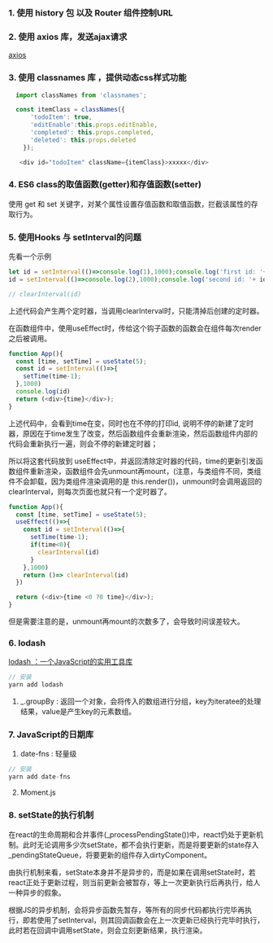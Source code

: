 ### 1. 使用 history 包 以及 Router 组件控制URL 

### 2. 使用 axios 库，发送ajax请求

[axios](https://github.com/axios/axios)

### 3. 使用 classnames 库 ，提供动态css样式功能

```js
  import classNames from 'classnames';

  const itemClass = classNames({
      'todoItem': true,
      'editEnable':this.props.editEnable,
      'completed': this.props.completed,
      'deleted': this.props.deleted
    });

   <div id="todoItem" className={itemClass}>xxxxx</div>
```

### 4. ES6 class的取值函数(getter)和存值函数(setter)
使用 get 和 set 关键字，对某个属性设置存值函数和取值函数，拦截该属性的存取行为。


### 5. 使用Hooks 与 setInterval的问题

先看一个示例
```js
let id = setInterval(()=>console.log(1),1000);console.log('first id: '+ id);
id = setInterval(()=>console.log(2),1000);console.log('second id: '+ id);

// clearInterval(id)
```

上述代码会产生两个定时器，当调用clearInterval时，只能清掉后创建的定时器。

在函数组件中，使用useEffect时，传给这个钩子函数的函数会在组件每次render之后被调用。

```js
function App(){
  const [time, setTime] = useState(5);
  const id = setInterval(()=>{
    setTime(time-1);
  },1000)
  console.log(id)
  return (<div>{time}</div>);
}
```
上述代码中，会看到time在变，同时也在不停的打印id, 说明不停的新建了定时器，原因在于time发生了改变，然后函数组件会重新渲染，然后函数组件内部的代码会重新执行一遍，则会不停的新建定时器；

所以将这套代码放到 useEffect中，并返回清除定时器的代码，time的更新引发函数组件重新渲染，函数组件会先unmount再mount，(注意，与类组件不同，类组件不会卸载，因为类组件渲染调用的是 this.render())，unmount时会调用返回的 clearInterval，则每次页面也就只有一个定时器了。
```js
function App(){
  const [time, setTime] = useState(5);
  useEffect(()=>{
    const id = setInterval(()=>{
      setTime(time-1);
      if(time<0){
        clearInterval(id)
      }
    },1000)
    return ()=> clearInterval(id)
  })

  return (<div>{time <0 ?0 time}</div>);
}
```
但是需要注意的是，unmount再mount的次数多了，会导致时间误差较大。


### 6. lodash 

[lodash ：一个JavaScript的实用工具库](http://lodash.think2011.net/)

```js
// 安装
yarn add lodash
```
1. _.groupBy : 返回一个对象，会将传入的数组进行分组，key为iteratee的处理结果，value是产生key的元素数组。


### 7. JavaScript的日期库
1. date-fns : 轻量级
```js
// 安装
yarn add date-fns
```

2. Moment.js


### 8. setState的执行机制
在react的生命周期和合并事件(_processPendingState())中，react仍处于更新机制。此时无论调用多少次setState，都不会执行更新，而是将要更新的state存入 _pendingStateQueue，将要更新的组件存入dirtyComponent。

由执行机制来看，setState本身并不是异步的，而是如果在调用setState时，若react正处于更新过程，则当前更新会被暂存，等上一次更新执行后再执行，给人一种异步的假象。

根据JS的异步机制，会将异步函数先暂存，等所有的同步代码都执行完毕再执行，即若使用了setInterval，则其回调函数会在上一次更新已经执行完毕时执行，此时若在回调中调用setState，则会立刻更新结果，执行渲染。
